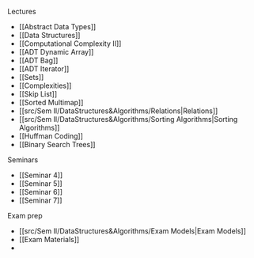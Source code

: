 Lectures
-  [[Abstract Data Types]]
- [[Data Structures]]
- [[Computational Complexity II]]
- [[ADT Dynamic Array]]
- [[ADT Bag]]
- [[ADT Iterator]]
- [[Sets]]
- [[Complexities]]
- [[Skip List]]
- [[Sorted Multimap]]
- [[src/Sem II/DataStructures&Algorithms/Relations|Relations]]
- [[src/Sem II/DataStructures&Algorithms/Sorting Algorithms|Sorting Algorithms]]
- [[Huffman Coding]]
- [[Binary Search Trees]]

Seminars
- [[Seminar 4]]
- [[Seminar 5]]
- [[Seminar 6]]
- [[Seminar 7]]

Exam prep 
- [[src/Sem II/DataStructures&Algorithms/Exam Models|Exam Models]]
- [[Exam Materials]]
- 